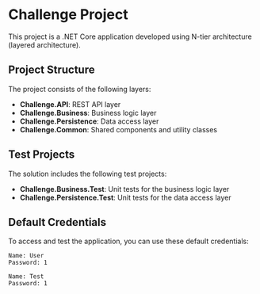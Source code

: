 # Challenge Project

This project is a .NET Core application developed using N-tier architecture (layered architecture).

## Project Structure

The project consists of the following layers:

- **Challenge.API**: REST API layer
- **Challenge.Business**: Business logic layer
- **Challenge.Persistence**: Data access layer
- **Challenge.Common**: Shared components and utility classes

## Test Projects

The solution includes the following test projects:

- **Challenge.Business.Test**: Unit tests for the business logic layer
- **Challenge.Persistence.Test**: Unit tests for the data access layer


## Default Credentials

To access and test the application, you can use these default credentials:

```
Name: User
Password: 1

Name: Test
Password: 1
```
